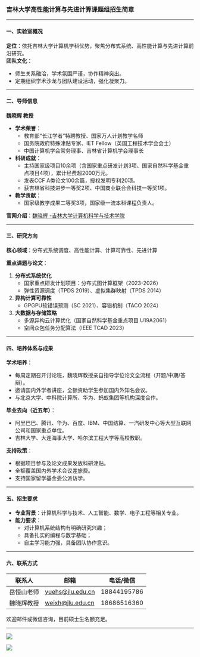 ### 吉林大学高性能计算与先进计算课题组招生简章  

---

#### **一、实验室概况**  
**定位**：依托吉林大学计算机学科优势，聚焦分布式系统、高性能计算与先进计算前沿研究。  
**团队文化**：  
- 师生关系融洽，学术氛围严谨，协作精神突出。  
- 定期组织学术沙龙与团队建设活动，强化凝聚力。  

---

#### **二、导师信息**  
**魏晓辉 教授**  
- **学术荣誉**：  
  - 教育部“长江学者”特聘教授、国家万人计划教学名师  
  - 国务院政府特殊津贴专家、IET Fellow（英国工程技术学会会士）  
  - 中国计算机学会常务理事、吉林省计算机学会理事长  
- **科研成就**：  
  - 主持国家级项目10余项（含国家重点研发计划3项、国家自然科学基金重点项目4项），累计经费超2000万元。  
  - 发表CCF A类论文100余篇，授权发明专利20项。  
  - 获吉林省科技进步一等奖2项、中国商业联合会科技一等奖1项。  
- **教学贡献**：  
  - 国家级教学成果二等奖3项，国家级一流本科课程负责人。  

**官网介绍**：[魏晓辉 -吉林大学计算机科学与技术学院](https://ccst.jlu.edu.cn/info/1367/19686.htm)

---

#### **三、研究方向**  
**核心领域**：分布式系统调度、高性能计算、计算可靠性、先进计算

**重点课题与论文**：  
1. **分布式系统优化**  
   - 国家重点研发计划项目：分布式图计算框架（2023-2026）  
   - 弹性资源调度（TPDS 2019）、虚拟集群映射（TPDS 2014）  
2. **异构计算可靠性**  
   - GPGPU软错误预测（SC 2021）、容错机制（TACO 2024）  
3. **大数据与存储策略**  
   - 多源异构云计算优化（国家自然科学基金重点项目 U19A2061）  
   - 空间众包任务分配算法（IEEE TCAD 2023）  

---

#### **四、培养体系与成果**  
**学术培养**：  
- 每周定期召开讨论班，魏晓辉教授亲自指导学位论文全流程（开题/中期/答辩）。  
- 邀请国内外学者讲座，全额资助学生参加国内外知名会议。  
- 与北京大学、中科院计算所、华为、蚂蚁集团等机构深度合作。  

**毕业去向（近五年）**：  
- 阿里巴巴、腾讯、华为、百度、IBM、中国结算、一汽研发中心等大型互联网公司和国家重点单位。  
- 吉林大学、大连海事大学、哈尔滨工程大学等高校教职。  

**支持政策**：  
- 根据项目参与及论文成果发放科研津贴。  
- 全额覆盖国内外学术会议差旅费。  
- 支持国家留学基金委公派访学。  

---

#### **五、招生要求**  
- **专业背景**：计算机科学与技术、人工智能、数学、电子工程等相关专业。  
- **能力要求**：  
  - 对计算机系统结构有明确研究兴趣；  
  - 具备扎实的编程与数学基础；  
  - 自主学习能力强，具备团队协作意识。  

---

#### **六、联系方式**  
| **联系人**   | **邮箱**           | **电话/微信**   |  
|--------------|--------------------|----------------|  
| 岳恒山老师   | yuehs@jlu.edu.cn   | 18844195786    |  
| 魏晓辉教授   | weixh@jlu.edu.cn   | 18686516360    |  

欢迎邮件或微信咨询，目前硕士生名额充足。  

---  

![](https://atoposyz.github.io/picx-images-hosting/mmexport1726144690735.5traxq38ts.webp)

![](https://atoposyz.github.io/picx-images-hosting/mmexport1726136771968.5xawvfwbiu.webp)
